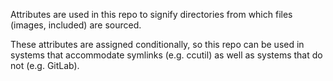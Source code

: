 Attributes are used in this repo to signify directories from which files (images, included) are sourced.

These attributes are assigned conditionally, so this repo can be used in systems that accommodate symlinks (e.g. ccutil) as well as systems that do not (e.g. GitLab).